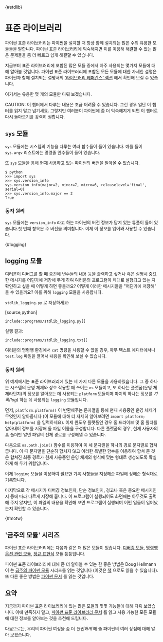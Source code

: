 {#stdlib}
# 표준 라이브러리

파이썬 표준 라이브러리는 파이썬을 설치할 때 항상 함께 설치되는 많은 수의 유용한 모듈들을 말합니다.
파이썬 표준 라이브러리에 익숙해지면 이를 이용해 해결할 수 있는 많은 문제들을 좀 더 빠르고 쉽게
해결할 수 있습니다.

지금부터 표준 라이브러리에 포함된 많은 모듈 중에서 자주 사용되는 몇가지 모듈에 대해 알아볼 것입니다.
파이썬 표준 라이브러리에 포함된 모든 모듈에 대한 자세한 설명은 파이썬과 함께 설치되는 설명서의
['라이브러리 레퍼런스' 섹션](http://docs.python.org/2/library/) 에서 확인해 보실 수 있습니다.

여기서는 유용한 몇 개의 모듈만 다뤄 보겠습니다.

CAUTION: 이 챕터에서 다루는 내용은 조금 어려울 수 있습니다. 그런 경우 일단 이 챕터를 읽지 말고 넘기세요.
그렇지만 여러분이 파이썬에 좀 더 익숙해지게 되면 이 챕터로 다시 돌아오기를 강력히 권합니다.

## `sys` 모듈

`sys` 모듈에는 시스템의 기능을 다루는 여러 함수들이 들어 있습니다. 예를 들어 `sys.argv` 리스트에는
명령줄 인수들이 들어 있습니다.

또 `sys` 모듈을 통해 현재 사용하고 있는 파이썬의 버전을 알아올 수 있습니다.

```
$ python
>>> import sys
>>> sys.version_info
sys.version_info(major=2, minor=7, micro=6, releaselevel='final', serial=0)
>>> sys.version_info.major == 2
True
```

### 동작 원리

`sys` 모듈에는 `version_info` 라고 하는 파이썬의 버전 정보가 담겨 있는 튜플이 들어 있습니다.첫 번째
항목은 주 버전을 의미합니다. 이제 이 정보를 읽어와 사용할 수 있습니다.

{#logging}
## logging 모듈

여러분이 디버그를 할 때 중간에 변수들의 내용 등을 출력하고 싶거나 혹은 실행시 중요한 메시지를 어딘가에
저장해 두게 하여 여러분의 프로그램이 제대로 실행되고 있는 지 확인하고 싶을 때 어떻게 하면 좋을까요?
어떻게 이러한 메시지들을 "어딘가에 저장해" 둘 수 있을까요? 이를 위해 `logging` 모듈을 사용합니다.

`stdlib_logging.py` 로 저장하세요:

[source,python]
```
include::programs/stdlib_logging.py[]
```

실행 결과:

```
include::programs/stdlib_logging.txt[]
```

여러분의 명령행 환경에서 `cat` 명령을 사용할 수 없을 경우, 아무 텍스트 에디터에서나  `test.log`
파일을 열어서 내용을 확인해 보실 수 있습니다.

### 동작 원리

위 예제에서는 표준 라이브러리에 있는 세 가지 다른 모듈을 사용하였습니다. 그 중 하나는 시스템의
운영 체제와 상호 작용할 때 쓰이는 `os` 모듈이고, 또 하나는 플랫폼(운영 체제라던지)의 정보를
알아오는 데 사용되는 `platform` 모듈이며 마지막 하나는 정보를 *기록(log)* 하는 데 사용되는
`logging` 모듈입니다.

먼저, `platform.platform()` 이 반환해주는 문자열을 통해 현재 사용중인 운영 체제가 무엇인지
알아옵니다 (이 모듈에 대해 더 자세히 알아보려면 `import platform; help(platform)` 을 입력하세요).
이제 윈도우 플랫폼인 경우 홈 드라이브 및 홈 폴더를 알아내어 정보를 저장해 둘 파일 이름을 구성합니다.
다른 플랫폼의 경우, 현재 사용자의 홈 폴더만 알면 파일의 전체 경로를 구성해낼 수 있습니다.

다음으로 `os.path.join()` 함수를 이용하여 이 세 문자열을 하나의 경로 문자열로 합쳐 줍니다. 이 때
문자열을 단순히 합치지 않고 이러한 특별한 함수를 이용하여 합쳐 준 것은 합쳐진 최종 경로가 현재
사용중인 운영 체제의 형식에 맞는 형태로 생성되도록 확실하게 해 두기 위함입니다.

이제 `logging` 모듈을 이용하여 필요한 기록 사항들을 지정해준 파일에 정해준 형식대로 기록합니다.

마지막으로 각 메시지가 디버깅 정보인지, 단순 정보인지, 경고나 혹은 중요한 메시지인지 등에 따라
다르게 저장해 줍니다. 이 프로그램이 실행되어도 화면에는 아무것도 출력해 주지 않지만, 이 파일의
내용을 확인해 보면 프로그램이 실행되며 어떤 일들이 일어났는지 확인할 수 있습니다.

{#motw}
## '금주의 모듈' 시리즈

파이썬 표준 라이브러리에는 다음과 같은 더 많은 모듈이 있습니다.
[디버깅 모듈](http://docs.python.org/2/library/pdb.html),
[명령행 옵션 관련 모듈](http://docs.python.org/2/library/argparse.html),
[정규 표현식](http://docs.python.org/2/library/re.html) 모듈 등등입니다.

파이썬 표준 라이브러리에 대해 좀 더 알아볼 수 있는 한 좋은 방법은  Doug Hellmann이 쓴
[금주의 파이썬 모듈](http://pymotw.com/2/contents.html) 시리즈를 읽는 것입니다 (이것은
[책](http://amzn.com/0321767349) 으로도 읽을 수 있습니다). 또 다른 좋은 방법은
[파이썬 문서](http://docs.python.org/2/) 를 읽는 것입니다.

## 요약

지금까지 파이썬 표준 라이브러리에 있는 많은 모듈의 몇몇 기능들에 대해 다뤄 보았습니다. 이에 만족하지 말고,
[파이썬 표준 라이브러리 문서](http://docs.python.org/2/library/) 를 읽고 사용 가능한 모든 모듈에 대한 정보를
알아보는 것을 추천해 드립니다.

다음으로는, 우리의 파이썬 여정을 좀 더 _완전하게_ 해 줄 파이썬의 여러 장점에 대해 알아 보겠습니다.
